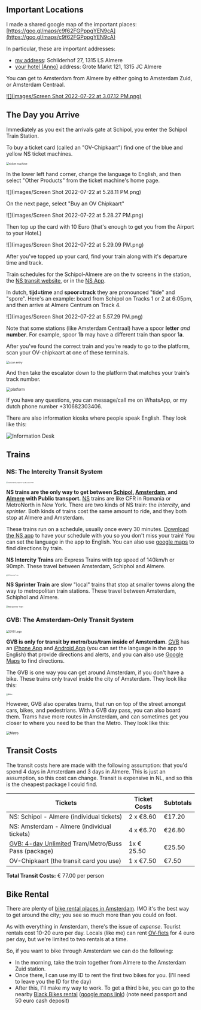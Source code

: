 ## Important Locations 

I made a shared google map of the important places: [https://goo.gl/maps/c9f62FGPppgYEN9cA](https://goo.gl/maps/c9f62FGPppgYEN9cA)

In particular, these are important addresses:



- [my address](https://goo.gl/maps/ZfEbgKadUhdBP9Fz9): Schilderhof 27, 1315 LS Almere
- [your hotel (Anno)](https://g.page/annoalmere?share) address: Grote Markt 121, 1315 JC Almere



You can get to Amsterdam from Almere by either going to Amsterdam Zuid, or Amsterdam Centraal. 

[![](images/Screen Shot 2022-07-22 at 3.07.12 PM.png)](https://goo.gl/maps/c9f62FGPppgYEN9cA)



## The Day you Arrive

Immediately as you exit the arrivals gate at Schipol, you enter the Schipol Train Station. 

To buy a ticket card (called an "OV-Chipkaart") find one of the blue and yellow NS ticket machines. 

<img src="images/NS-kaartjes-machine.jpg" alt="ticket machine" style="zoom:50%;" />



In the lower left hand corner, change the language to English, and then select "Other Products" from the ticket machine's home page.

![](images/Screen Shot 2022-07-22 at 5.28.11 PM.png)



On the next page, select "Buy an OV Chipkaart"

![](images/Screen Shot 2022-07-22 at 5.28.27 PM.png)



Then top up the card with 10 Euro (that's enough to get you from the Airport to your Hotel.)

![](images/Screen Shot 2022-07-22 at 5.29.09 PM.png)



After you've topped up your card, find your train along with it's departure time and track.

Train schedules for the Schipol-Almere are on the tv screens in the station, the [NS transit website](https://www.ns.nl/en/journeyplanner/#/?vertrek=ChIJj0GtOCjhxUcRXSwObEbLcsE&vertrektype=poi&vertreklabel=Schiphol%20Airport&aankomst=Almere%20Centrum&aankomsttype=treinstation&type=vertrek), or in the [NS App](https://www.ns.nl/en/travel-information/ns-on-your-mobile/ns-app.html).  

In dutch, **tijd=time** and **spoor=track** they are pronounced "tide" and "spore".  Here's an example: board from Schipol on Tracks 1 or 2 at 6:05pm, and then arrive at Almere Centrum on Track 4.

![](images/Screen Shot 2022-07-22 at 5.57.29 PM.png)

Note that some stations (like Amsterdam Centraal) have a spoor **letter** *and* **number**.  For example, spoor 1**b** may have a different train than spoor 1**a**. 



After you've found the correct train and you're ready to go to the platform, scan your OV-chipkaart at one of these terminals.

<img src="images/Incheck-poortjes-NS.jpg" alt="scan entry" style="zoom:50%;" />



And then take the escalator down to the platform that matches your train's track number.

<img src="images/schiphol-airport-platform-1-2-departures-to-amsterdam.jpg" alt="platform" style="zoom:70%;" />



If you have any questions, you can message/call me on WhatsApp, or my dutch phone number +310682303406.

There are also information kiosks where people speak English. They look like this:

![Information Desk](images/info.jpeg)





## Trains

### NS: The Intercity Transit System

<img src="images/Screen Shot 2022-07-22 at 2.53.11 PM.png" alt="Screen Shot 2022-07-22 at 2.53.11 PM" style="zoom:27%;" />

**NS trains are the only way to get between <u>Schipol</u>, <u>Amsterdam</u>, and <u>Almere</u> with Public transport.** [NS](https://www.ns.nl/) trains are like CFR in Romania or MetroNorth in New York. There are two kinds of NS train: the *intercity*, and *sprinter*.  Both kinds of trains cost the same amount to ride, and they both stop at Almere and Amsterdam. 

These trains run on a schedule, usually once every 30 minutes. [Download the NS app](https://www.ns.nl/en/travel-information/ns-on-your-mobile/ns-app.html) to have your schedule with you so you don't miss your train! You can set the language in the app to English. You can also use [google maps](https://www.google.com/maps) to find directions by train.

**NS Intercity Trains**  are Express Trains with top speed of 140km/h or 90mph. These travel between Amsterdam, Schiphol and Almere.

<img src="images/2560px-Alphen_aan_den_Rijn_ICMm_4024_(36649803356).jpg" alt="NS Intercity Train" style="zoom:25%;" />



**NS Sprinter Train** are slow "local" trains that stop at smaller towns along the way to metropolitan train stations. These travel between Amsterdam, Schiphol and Almere.

<img src="images/1920px-NS2463_--_'t_Harde_20180908.jpg" alt="NS Sprinter Train" style="zoom:35%;" />






### GVB: The Amsterdam-Only Transit System

<img src="images/Screen Shot 2022-07-22 at 2.52.14 PM.png" alt="GVB Logo" style="zoom:50%;" />

**GVB is only for transit by metro/bus/tram inside of Amsterdam.** [GVB](https://www.gvb.nl/) has an  [iPhone App](https://apps.apple.com/nl/app/gvb-reis-app/id1544439867) and [Android App](https://play.google.com/store/apps/details?id=nl.gvb.reizigersapp&hl=en&gl=US) (you can set the language in the app to English) that provide directions and alerts, and you can also use [Google Maps](https://www.google.com/maps) to find directions.

The GVB is one way you can get around Amsterdam, if you don't have a bike. These trains only travel inside the city of Amsterdam. They look like this:

<img src="images/1920px-Metro_Amsterdam_M5_Kraaiennest_4.jpeg" alt="Metro" style="zoom:30%;"/>

However, GVB also operates trams, that run on top of the street amongst cars, bikes, and pedestrians. With a GVB day pass, you can also board them. Trams have more routes in Amsterdam, and can sometimes get you closer to where you need to be than the Metro.  They look like this:

<img src="images/tram_amsterdam_gvb-1030x501.jpg" alt="Metro" style="zoom:60%;"/>



## Transit Costs

The transit costs here are made with the following assumption: that you'd spend 4 days in Amsterdam and 3 days in Almere. This is just an assumption, so this cost can change. Transit is expensive in NL, and so this is the cheapest package I could find. 

| Tickets                                                      | Ticket Costs | Subtotals |
| ------------------------------------------------------------ | ------------ | --------- |
| NS: Schipol - Almere (individual tickets)                    | 2 x €8.60    | €17.20    |
| NS: Amsterdam - Almere (individual tickets)                  | 4 x €6.70    | €26.80    |
| [GVB: 4-day Unlimited](https://webshop.gvb.nl/en_gb/daycard/) Tram/Metro/Buss Pass (package) | 1x € 25.50   | €25.50    |
| OV-Chipkaart (the transit card you use)                      | 1 x €7.50    | €7.50     |

**Total Transit Costs:**  € 77.00 per person 



## Bike Rental

There are plenty of [bike rental places in Amsterdam](https://www.iamsterdam.com/en/plan-your-trip/getting-around/rental/bike-hire). IMO it's the best way to get around the city; you see so much more than you could on foot. 

As with everything in Amsterdam, there's the issue of *expense*. Tourist rentals cost 10-20 euro per day. Locals (like me) can rent [OV-fiets](https://www.ns.nl/en/door-to-door/ov-fiets) for 4 euro per day, but we're limited to two rentals at a time. 

So, if you want to bike through Amsterdam we can do the following:

- In the morning, take the train together from Almere to the Amsterdam Zuid station. 
- Once there, I can use my ID to rent the first two bikes for you. (I'll need to leave you the ID for the day) 
- After this, I'll make my way to work. To get a third bike, you can go to the nearby [Black Bikes rental](https://black-bikes.com/bike/pedal-brake-bike/) ([google maps link](https://g.page/BBzuida?share)) (note need passport and 50 euro cash deposit)

